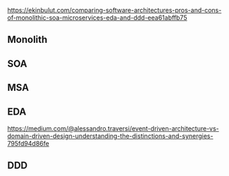 

https://ekinbulut.com/comparing-software-architectures-pros-and-cons-of-monolithic-soa-microservices-eda-and-ddd-eea61abffb75
## Monolith

## SOA

## MSA


## EDA
https://medium.com/@alessandro.traversi/event-driven-architecture-vs-domain-driven-design-understanding-the-distinctions-and-synergies-795fd94d86fe

## DDD
	